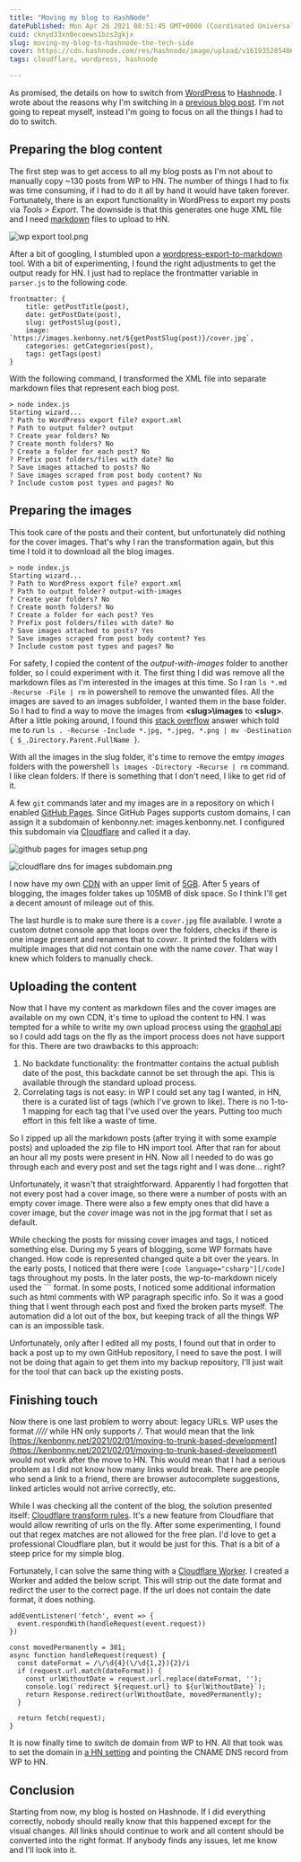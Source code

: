 ```yaml
---
title: "Moving my blog to HashNode"
datePublished: Mon Apr 26 2021 08:51:45 GMT+0000 (Coordinated Universal Time)
cuid: cknyd33xn0ecoews1bzs2gkjx
slug: moving-my-blog-to-hashnode-the-tech-side
cover: https://cdn.hashnode.com/res/hashnode/image/upload/v1619352854067/PFmNlfjmOU.jpeg
tags: cloudflare, wordpress, hashnode

---
```


As promised, the details on how to switch from [WordPress](https://wordpress.com) to [Hashnode](https://hashnode.com/). I wrote about the reasons why I'm switching in a [previous blog post](https://kenbonny.net/moving-my-blog-to-hashnode). I'm not going to repeat myself, instead I'm going to focus on all the things I had to do to switch.

## Preparing the blog content

The first step was to get access to all my blog posts as I'm not about to manually copy ~130 posts from WP to HN. The number of things I had to fix was time consuming, if I had to do it all by hand it would have taken forever. Fortunately, there is an export functionality in WordPress to export my posts via *Tools > Export*. The downside is that this generates one huge XML file and I need [markdown](https://en.wikipedia.org/wiki/Markdown) files to upload to HN.

![wp export tool.png](https://cdn.hashnode.com/res/hashnode/image/upload/v1619352788707/omxKEp014.png)

After a bit of googling, I stumbled upon a [wordpress-export-to-markdown](https://github.com/lonekorean/wordpress-export-to-markdown) tool. With a bit of experimenting, I found the right adjustments to get the output ready for HN. I just had to replace the frontmatter variable in `parser.js` to the following code.

```
frontmatter: {
	title: getPostTitle(post),
	date: getPostDate(post),
	slug: getPostSlug(post),
	image: `https://images.kenbonny.net/${getPostSlug(post)}/cover.jpg`,
	categories: getCategories(post),
	tags: getTags(post)
}
```

With the following command, I transformed the XML file into separate markdown files that represent each blog post.

```
> node index.js
Starting wizard...
? Path to WordPress export file? export.xml
? Path to output folder? output
? Create year folders? No
? Create month folders? No
? Create a folder for each post? No
? Prefix post folders/files with date? No
? Save images attached to posts? No
? Save images scraped from post body content? No
? Include custom post types and pages? No
```

## Preparing the images

This took care of the posts and their content, but unfortunately did nothing for the cover images. That's why I ran the transformation again, but this time I told it to download all the blog images.

```
> node index.js
Starting wizard...
? Path to WordPress export file? export.xml
? Path to output folder? output-with-images
? Create year folders? No
? Create month folders? No
? Create a folder for each post? Yes
? Prefix post folders/files with date? No
? Save images attached to posts? Yes
? Save images scraped from post body content? Yes
? Include custom post types and pages? No
```

For safety, I copied the content of the *output-with-images* folder to another folder, so I could experiment with it. The first thing I did was remove all the markdown files as I'm interested in the images at this time. So I ran `ls *.md -Recurse -File | rm` in powershell to remove the unwanted files. All the images are saved to an images subfolder, I wanted them in the base folder. So I had to find a way to move the images from **<base>\<slug>\images** to **<base>\<slug>**. After a little poking around, I found this [stack overflow](https://stackoverflow.com/questions/51346965/move-files-up-one-folder-level) answer which told me to run `ls . -Recurse -Include *.jpg, *.jpeg, *.png | mv -Destination { $_.Directory.Parent.FullName }`.

With all the images in the slug folder, it's time to remove the emtpy *images* folders with the powershell `ls images -Directory -Recurse | rm` command. I like clean folders. If there is something that I don't need, I like to get rid of it.

A few `git` commands later and my images are in a repository on which I enabled [GitHub Pages](https://pages.github.com/). Since GitHub Pages supports custom domains, I can assign it a subdomain of kenbonny.net: images.kenbonny.net. I configured this subdomain via [Cloudflare](https://cloudflare.com) and called it a day.

![github pages for images setup.png](https://cdn.hashnode.com/res/hashnode/image/upload/v1619352808900/_ccN98PGD.png)

![cloudflare dns for images subdomain.png](https://cdn.hashnode.com/res/hashnode/image/upload/v1619352818719/FEjTFvM8X.png)

I now have my own [CDN](https://www.cloudflare.com/en-gb/learning/cdn/what-is-a-cdn/) with an upper limit of [5GB](https://docs.github.com/en/github/managing-large-files/what-is-my-disk-quota#file-and-repository-size-limitations). After 5 years of blogging, the images folder takes up 105MB of disk space. So I think I'll get a decent amount of mileage out of this.

The last hurdle is to make sure there is a `cover.jpg` file available. I wrote a custom dotnet console app that loops over the folders, checks if there is one image present and renames that to *cover.<extension>*. It printed the folders with multiple images that did not contain one with the name *cover*. That way I knew which folders to manually check.

## Uploading the content

Now that I have my content as markdown files and the cover images are available on my own CDN, it's time to upload the content to HN. I was tempted for a while to write my own upload process using the [graphql api](https://api.hashnode.com/) so I could add tags on the fly as the import process does not have support for this. There are two drawbacks to this approach:

1. No backdate functionality: the frontmatter contains the actual publish date of the post, this backdate cannot be set through the api. This is available through the standard upload process.
2. Correlating tags is not easy: in WP I could set any tag I wanted, in HN, there is a curated list of tags (which I've grown to like). There is no 1-to-1 mapping for each tag that I've used over the years. Putting too much effort in this felt like a waste of time.

So I zipped up all the markdown posts (after trying it with some example posts) and uploaded the zip file to HN import tool. After that ran for about an hour all my posts were present in HN. Now all I needed to do was go through each and every post and set the tags right and I was done... right?

Unfortunately, it wasn't that straightforward. Apparently I had forgotten that not every post had a cover image, so there were a number of posts with an empty cover image. There were also a few empty ones that did have a cover image, but the *cover* image was not in the jpg format that I set as default.

While checking the posts for missing cover images and tags, I noticed something else. During my 5 years of blogging, some WP formats have changed. How code is represented changed quite a bit over the years. In the early posts, I noticed that there were `[code language="csharp"][/code]` tags throughout my posts. In the later posts, the wp-to-markdown nicely used the \`\`\` format. In some posts, I noticed some additional information such as html comments with WP paragraph specific info. So it was a good thing that I went through each post and fixed the broken parts myself. The automation did a lot out of the box, but keeping track of all the things WP can is an impossible task.

Unfortunately, only after I edited all my posts, I found out that in order to back a post up to my own GitHub repository, I need to save the post. I will not be doing that again to get them into my backup repository, I'll just wait for the tool that can back up the existing posts.

## Finishing touch

Now there is one last problem to worry about: legacy URLs. WP uses the format *<domain>/<year>/<month>/<day>/<slug>* while HN only supports *<domain>/<slug>*. That would mean that the link [https://kenbonny.net/2021/02/01/moving-to-trunk-based-development](https://kenbonny.net/2021/02/01/moving-to-trunk-based-development) would not work after the move to HN. This would mean that I had a serious problem as I did not know how many links would break. There are people who send a link to a friend, there are browser autocomplete suggestions, linked articles would not arrive correctly, etc.

While I was checking all the content of the blog, the solution presented itself: [Cloudflare transform rules](https://developers.cloudflare.com/rules/transform). It's a new feature from Cloudflare that would allow rewriting of urls on the fly. After some experimenting, I found out that regex matches are not allowed for the free plan. I'd love to get a professional Cloudflare plan, but it would be just for this. That is a bit of a steep price for my simple blog.

Fortunately, I can solve the same thing with a [Cloudflare Worker](https://workers.cloudflare.com/). I created a Worker and added the below script. This will strip out the date format and redirct the user to the correct page. If the url does not contain the date format, it does nothing.

```
addEventListener('fetch', event => {
  event.respondWith(handleRequest(event.request))
})

const movedPermanently = 301;
async function handleRequest(request) {
  const dateFormat = /\/\d{4}(\/\d{1,2}){2}/i
  if (request.url.match(dateFormat)) {
    const urlWithoutDate = request.url.replace(dateFormat, '');
    console.log(`redirect ${request.url} to ${urlWithoutDate}`);
    return Response.redirect(urlWithoutDate, movedPermanently);
  }

  return fetch(request);
}
```

It is now finally time to switch de domain from WP to HN. All that took was to set the domain in [a HN setting](https://support.hashnode.com/docs/mapping-domain/) and pointing the CNAME DNS record from WP to HN.

## Conclusion

Starting from now, my blog is hosted on Hashnode. If I did everything correctly, nobody should really know that this happened except for the visual changes. All links should continue to work and all content should be converted into the right format. If anybody finds any issues, let me know and I'll look into it.